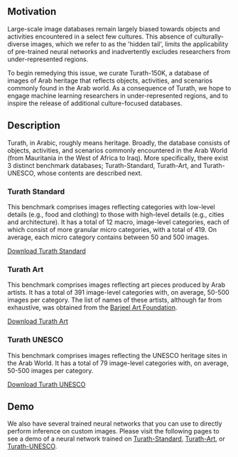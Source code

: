 ## Motivation

Large-scale image databases remain largely biased towards objects and activities encountered in a select few cultures. This absence of culturally-diverse images, which we refer to as the 'hidden tail', limits the applicability of pre-trained neural networks and inadvertently excludes researchers from under-represented regions. 

To begin remedying this issue, we curate Turath-150K, a database of images of Arab heritage that reflects objects, activities, and scenarios commonly found in the Arab world. As a consequence of Turath, we hope to engage machine learning researchers in under-represented regions, and to inspire the release of additional culture-focused databases. 

## Description

Turath, in Arabic, roughly means heritage. Broadly, the database consists of objects, activities, and scenarios 
commonly encountered in the Arab World (from Mauritania in the West of Africa to Iraq). More specifically, there 
exist 3 distinct benchmark databases; Turath-Standard, Turath-Art, and Turath-UNESCO, whose contents are described
next. 

### Turath Standard

This benchmark comprises images reflecting categories with low-level details (e.g., food and clothing) to those 
with high-level details (e.g., cities and architecture). It has a total of 12 macro, image-level categories, each of
which consist of more granular micro categories, with a total of 419. On average, each micro category contains between
50 and 500 images.

[Download Turath Standard](https://drive.google.com/file/d/1PWE-6OlZ21XwkTrnu-LrmWU41k9nmIl4/view?usp=sharing)

### Turath Art

This benchmark comprises images reflecting art pieces produced by Arab artists. It has a total of 391 image-level
categories with, on average, 50-500 images per category. The list of names of these artists, although far from
exhaustive, was obtained from the [Barjeel Art Foundation](https://www.barjeelartfoundation.org/).

[Download Turath Art](https://drive.google.com/file/d/1Gu87NPFgrtAi1qPP-8rgS0MPw1kTZ5fX/view?usp=sharing)

### Turath UNESCO

This benchmark comprises images reflecting the UNESCO heritage sites in the Arab World. It has a total of 79 image-level categories with, on average, 50-500 images per category. 

[Download Turath UNESCO](https://drive.google.com/file/d/1dyPxulAjci6SJ0iO5wm7qF2Gao4ATlRc/view?usp=sharing)

## Demo

We also have several trained neural networks that you can use to directly perform inference on custom images. Please visit the following pages to see a demo of a neural network trained on [Turath-Standard](https://danikiyasseh.github.io/Turath/StandardDemo/), [Turath-Art](https://danikiyasseh.github.io/Turath/ArtDemo/), or [Turath-UNESCO](https://danikiyasseh.github.io/Turath/UNESCODemo/).
